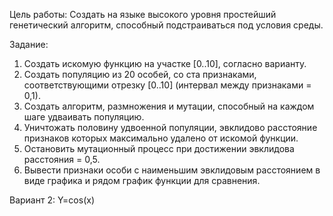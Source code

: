 Цель работы: Создать на языке высокого уровня простейший
генетический алгоритм, способный подстраиваться под условия среды.

Задание:
1) Создать искомую функцию на участке [0..10], согласно варианту.
2) Создать популяцию из 20 особей, со ста признаками, соответствующими отрезку
[0..10] (интервал между признаками = 0,1).
3) Создать алгоритм, размножения и мутации, способный на каждом шаге удваивать
популяцию.
4) Уничтожать половину удвоенной популяции, эвклидово расстояние признаков
которых максимально удалено от искомой функции.
5) Остановить мутационный процесс при достижении эвклидова расстояния = 0,5.
6) Вывести признаки особи с наименьшим эвклидовым расстоянием в виде графика и
рядом график функции для сравнения. 

Вариант 2: Y=cos(x)
